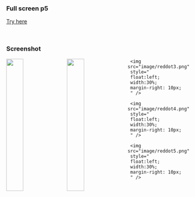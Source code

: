 ### Full screen p5 ###

[Try here](https://editor.p5js.org/Gregorio-V/full/dCijyNPaa)

<br>

### Screenshot ###

  <img src="image/reddot1.png"
     style="
     float:left;
     width:30%;
     margin-right: 10px;
     " />

  <img src="image/reddot2.png"
     style="
     float:left;
     width:30%;
     margin-right: 10px;
     " />
     
     <img src="image/reddot3.png"
     style="
     float:left;
     width:30%;
     margin-right: 10px;
     " />
     
     <img src="image/reddot4.png"
     style="
     float:left;
     width:30%;
     margin-right: 10px;
     " />
     
     <img src="image/reddot5.png"
     style="
     float:left;
     width:30%;
     margin-right: 10px;
     " />
